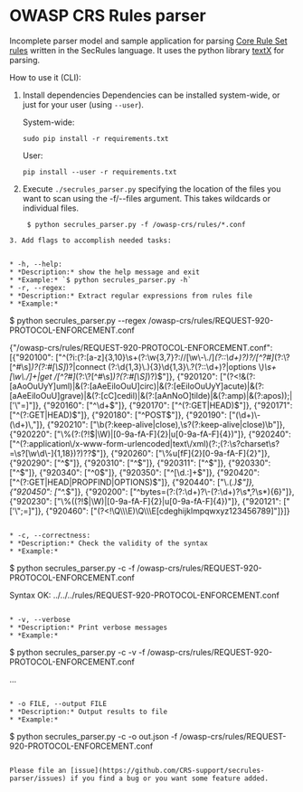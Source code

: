 # OWASP CRS Rules parser

Incomplete parser model and sample application for parsing [Core Rule Set  rules](https://github.com/SpiderLabs/owasp-modsecurity-crs/) written in the SecRules language. It uses the python library [textX](http://www.igordejanovic.net/textX/) for parsing.

How to use it (CLI):

1. Install dependencies
    Dependencies can be installed system-wide, or just for your user (using `--user`).

    System-wide:
    ```
    sudo pip install -r requirements.txt
    ```
    User:
    ```
    pip install --user -r requirements.txt
    ```
1. Execute `./secrules_parser.py` specifying the location of the files you want to scan using the -f/--files argument. This takes wildcards or individual files.
   ```
    $ python secrules_parser.py -f /owasp-crs/rules/*.conf
  ```
3. Add flags to accomplish needed tasks:


 * -h, --help:
  * *Description:* show the help message and exit
  * *Example:* `$ python secrules_parser.py -h`
 * -r, --regex:
  * *Description:* Extract regular expressions from rules file
  * *Example:*

  ```
  $ python secrules_parser.py --regex /owasp-crs/rules/REQUEST-920-PROTOCOL-ENFORCEMENT.conf

  {"/owasp-crs/rules/REQUEST-920-PROTOCOL-ENFORCEMENT.conf": [{"920100": ["^(?i:(?:[a-z]{3,10}\\s+(?:\\w{3,7}?://[\\w\\-\\./]*(?::\\d+)?)?/[^?#]*(?:\\?[^#\\s]*)?(?:#[\\S]*)?|connect (?:\\d{1,3}\\.){3}\\d{1,3}\\.?(?::\\d+)?|options \\*)\\s+[\\w\\./]+|get /[^?#]*(?:\\?[^#\\s]*)?(?:#[\\S]*)?)$"]}, {"920120": ["(?<!&(?:[aAoOuUyY]uml)|&(?:[aAeEiIoOuU]circ)|&(?:[eEiIoOuUyY]acute)|&(?:[aAeEiIoOuU]grave)|&(?:[cC]cedil)|&(?:[aAnNoO]tilde)|&(?:amp)|&(?:apos));|['\\\"=]"]}, {"920160": ["^\\d+$"]}, {"920170": ["^(?:GET|HEAD)$"]}, {"920171": ["^(?:GET|HEAD)$"]}, {"920180": ["^POST$"]}, {"920190": ["(\\d+)\\-(\\d+)\\,"]}, {"920210": ["\\b(?:keep-alive|close),\\s?(?:keep-alive|close)\\b"]}, {"920220": ["\\%(?:(?!$|\\W)|[0-9a-fA-F]{2}|u[0-9a-fA-F]{4})"]}, {"920240": ["^(?:application\\/x-www-form-urlencoded|text\\/xml)(?:;(?:\\s?charset\\s?=\\s?[\\w\\d\\-]{1,18})?)??$"]}, {"920260": ["\\%u[fF]{2}[0-9a-fA-F]{2}"]}, {"920290": ["^$"]}, {"920310": ["^$"]}, {"920311": ["^$"]}, {"920330": ["^$"]}, {"920340": ["^0$"]}, {"920350": ["^[\\d.:]+$"]}, {"920420": ["^(?:GET|HEAD|PROPFIND|OPTIONS)$"]}, {"920440": ["\\.(.*)$"]}, {"920450": ["^.*$"]}, {"920200": ["^bytes=(?:(?:\\d+)?\\-(?:\\d+)?\\s*,?\\s*){6}"]}, {"920230": ["\\%((?!$|\\W)|[0-9a-fA-F]{2}|u[0-9a-fA-F]{4})"]}, {"920121": ["['\\\";=]"]}, {"920460": ["(?<!\\Q\\\\\\E)\\Q\\\\\\E[cdeghijklmpqwxyz123456789]"]}]}
  ```

* -c, --correctness:
  * *Description:* Check the validity of the syntax
  * *Example:*

  ```
  $ python secrules_parser.py -c -f /owasp-crs/rules/REQUEST-920-PROTOCOL-ENFORCEMENT.conf

  Syntax OK: ../../../rules/REQUEST-920-PROTOCOL-ENFORCEMENT.conf
  ```

* -v, --verbose
 * *Description:* Print verbose messages
 * *Example:*

 ```
 $ python secrules_parser.py -c -v -f /owasp-crs/rules/REQUEST-920-PROTOCOL-ENFORCEMENT.conf

 ...
 ```

* -o FILE, --output FILE
 * *Description:* Output results to file
 * *Example:*
 ```
 $ python secrules_parser.py -c -o out.json -f /owasp-crs/rules/REQUEST-920-PROTOCOL-ENFORCEMENT.conf    
 ```

Please file an [issue](https://github.com/CRS-support/secrules-parser/issues) if you find a bug or you want some feature added.
